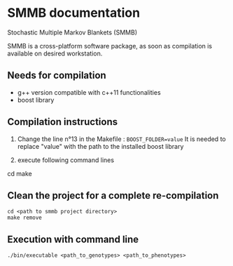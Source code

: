 # SMMB documentation
Stochastic Multiple Markov Blankets (SMMB)

SMMB is a cross-platform software package, as soon as compilation is available on desired workstation.

## Needs for compilation
* g++ version compatible with c++11 functionalities
* boost library

## Compilation instructions
1. Change the line n°13 in the Makefile : `BOOST_FOLDER=value`
  It is needed to replace "value" with the path to the installed boost library

2. execute following command lines

cd <path to smmb project directory> 
    make


## Clean the project for a complete re-compilation
    cd <path to smmb project directory>
    make remove


## Execution with command line
    ./bin/executable <path_to_genotypes> <path_to_phenotypes>
